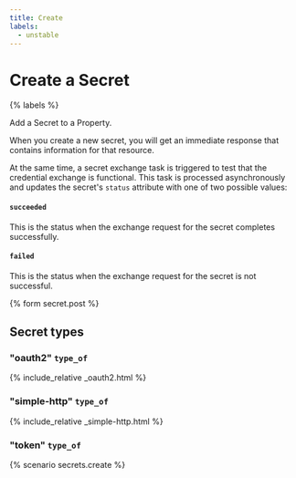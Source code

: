 ```yaml
---
title: Create
labels:
  - unstable
---
```


# Create a Secret

{% labels %}

Add a Secret to a Property.

When you create a new secret, you will get an immediate response that contains information for that resource.

At the same time, a secret exchange task is triggered to test that the credential exchange is functional.  This task is processed asynchronously and updates the secret's `status` attribute with one of two possible values:

#### `succeeded`

This is the status when the exchange request for the secret completes successfully.

#### `failed`

This is the status when the exchange request for the secret is not successful.

{% form secret.post %}

## Secret types

### "oauth2" `type_of`

{% include_relative _oauth2.html %}

### "simple-http" `type_of`

{% include_relative _simple-http.html %}

### "token" `type_of`

{% scenario secrets.create %}
